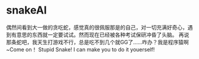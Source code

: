 # snakeAI
偶然间看到大一做的贪吃蛇，感觉真的很佩服那是的自己，对一切充满好奇心，遇到有意思的东西就一定要试试。然而现在已经被各种考试保研冲昏了头脑。
再说那条蛇吧，我天生打游戏不行，总是吃不到几个就GG了……咋办？我是程序猿啊~Come on！ Stupid Snake! I can make you to do it youerself!
